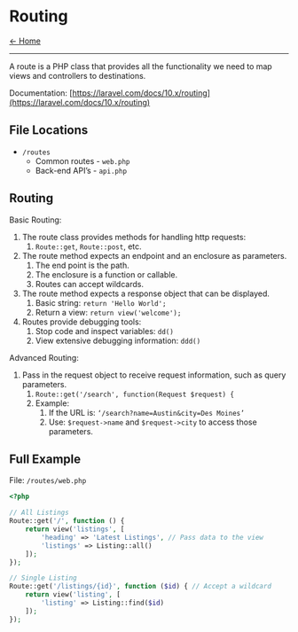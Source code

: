 # Routing

[&larr; Home](../README.md)

***

A route is a PHP class that provides all the functionality we need to map views and controllers to destinations. 

Documentation: [https://laravel.com/docs/10.x/routing](https://laravel.com/docs/10.x/routing)

## File Locations

- `/routes`
    - Common routes - `web.php`
    - Back-end API’s - `api.php`

## Routing
Basic Routing:
1. The route class provides methods for handling http requests:
    1. `Route::get`, `Route::post`, etc.
2. The route method expects an endpoint and an enclosure as parameters.
    1. The end point is the path.
    2. The enclosure is a function or callable.
    3. Routes can accept wildcards.
3. The route method expects a response object that can be displayed. 
    1. Basic string: `return 'Hello World';`
    2. Return a view: `return view('welcome');`
4. Routes provide debugging tools:
    1. Stop code and inspect variables: `dd()`
    2. View extensive debugging information: `ddd()`

Advanced Routing: 
1. Pass in the request object to receive request information, such as query parameters.
    1. `Route::get('/search', function(Request $request) {`
    2. Example:
        1. If the URL is: `‘/search?name=Austin&city=Des Moines’`
        2. Use: `$request->name` and `$request->city` to access those parameters.

## Full Example

File: `/routes/web.php`

```php
<?php

// All Listings
Route::get('/', function () {
    return view('listings', [
        'heading' => 'Latest Listings', // Pass data to the view
        'listings' => Listing::all()
    ]);
});

// Single Listing
Route::get('/listings/{id}', function ($id) { // Accept a wildcard
    return view('listing', [
        'listing' => Listing::find($id)
    ]);
});
```